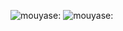 ![mouyase:](https://github-readme-stats.vercel.app/api?username=mouyase&count_private=true&show_icons=true&bg_color=15,f2f7fd,E0EAFC)
![mouyase:](https://count.getloli.com/get/@mouyase?theme=gelbooru)
